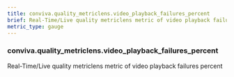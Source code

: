```yaml
---
title: conviva.quality_metriclens.video_playback_failures_percent
brief: Real-Time/Live quality metriclens metric of video playback failures percent
metric_type: gauge
---
```

### conviva.quality_metriclens.video_playback_failures_percent

Real-Time/Live quality metriclens metric of video playback failures percent